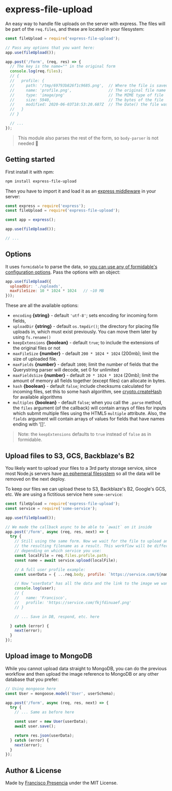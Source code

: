# express-file-upload

An easy way to handle file uploads on the server with express. The files will be part of the `req.files`, and these are located in your filesystem:

```js
const fileUpload = require('express-file-upload');

// Pass any options that you want here:
app.use(fileUpload());

app.post('/form', (req, res) => {
  // The key is the name="" in the original form
  console.log(req.files);
  // {
  //   profile: {
  //     path: '/tmp/69793b826f1c9685.png',  // Where the file is saved
  //     name: 'profile.png',                // The original file name
  //     type: 'image/png'                   // The MIME type of file
  //     size: 5940,                         // The bytes of the file
  //     modified: 2020-06-03T18:53:20.687Z  // The Date() the file was uploaded
  //   }
  // }

  // ...
});
```

> This module also parses the rest of the form, so `body-parser` is not needed 🎉



## Getting started

First install it with npm:

```bash
npm install express-file-upload
```

Then you have to import it and load it as an [express middleware](https://expressjs.com/en/guide/using-middleware.html) in your server:

```js
const express = require('express');
const fileUpload = require('express-file-upload');

const app = express();

app.use(fileUpload());

// ...
```



## Options

It uses `formidable` to parse the data, so [you can use any of formidable's configuration options](https://github.com/felixge/node-formidable#api). Pass the options with an object:

```js
app.use(fileUpload({
  uploadDir: './uploads',
  maxFileSize: 10 * 1024 * 1024   // ~10 MB
}));
```

These are all the available options:

- `encoding` **{string}** - default `'utf-8'`; sets encoding for
  incoming form fields,
- `uploadDir` **{string}** - default `os.tmpdir()`; the directory for
  placing file uploads in, which must exist previously. You can move them later by using `fs.rename()`
- `keepExtensions` **{boolean}** - default `true`; to include the
  extensions of the original files or not
- `maxFileSize` **{number}** - default `200 * 1024 * 1024` (200mb);
  limit the size of uploaded file.
- `maxFields` **{number}** - default `1000`; limit the number of fields
  that the Querystring parser will decode, set 0 for unlimited
- `maxFieldsSize` **{number}** - default `20 * 1024 * 1024` (20mb);
  limit the amount of memory all fields together (except files) can allocate in
  bytes.
- `hash` **{boolean}** - default `false`; include checksums calculated
  for incoming files, set this to some hash algorithm, see
  [crypto.createHash](https://nodejs.org/api/crypto.html#crypto_crypto_createhash_algorithm_options)
  for available algorithms
- `multiples` **{boolean}** - default `false`; when you call the
  `.parse` method, the `files` argument (of the callback) will contain arrays of
  files for inputs which submit multiple files using the HTML5 `multiple`
  attribute. Also, the `fields` argument will contain arrays of values for
  fields that have names ending with '[]'.

> Note: the `keepExtensions` defaults to `true` instead of `false` as in formidable.



## Upload files to S3, GCS, Backblaze's B2

You likely want to upload your files to a 3rd party storage service, since most Node.js servers have [an ephemeral filesystem](https://help.heroku.com/K1PPS2WM/why-are-my-file-uploads-missing-deleted) so  all the data will be removed on the next deploy.

To keep our files we can upload these to S3, Backblaze's B2, Google's GCS, etc. We are using a fictitious service here `some-service`:

```js
const fileUpload = require('express-file-upload');
const service = require('some-service');

app.use(fileUpload());

// We made the callback async to be able to `await` on it inside
app.post('/form', async (req, res, next) => {
  try {
    // Still using the same form. Now we wait for the file to upload and keep
    // the resulting filename as a result. This workflow will be different
    // depending on which service you use:
    const localFile = req.files.profile.path;
    const name = await service.upload(localFile);

    // A full user profile example:
    const userData = { ...req.body, profile: `https://service.com/${name}` };

    // Now "userData" has all the data and the link to the image we want
    console.log(user);
    // {
    //   name: 'Francisco',
    //   profile: 'https://service.com/fkjfdinuaef.png'
    // }

    // ... Save in DB, respond, etc. here

  } catch (error) {
    next(error);
  }
});
```



## Upload image to MongoDB

While you cannot upload data straight to MongoDB, you can do the previous workflow and then upload the image reference to MongoDB or any other database that you prefer:

```js
// Using mongoose here
const User = mongoose.model('User', userSchema);

app.post('/form', async (req, res, next) => {
  try {
    // ... Same as before here

    const user = new User(userData);
    await user.save();

    return res.json(userData);
  } catch (error) {
    next(error);
  }
});
```



## Author & License

Made by [Francisco Presencia](http://francisco.io/) under the MIT License.
